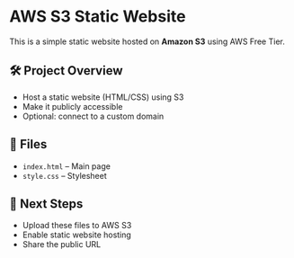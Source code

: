 # AWS S3 Static Website

This is a simple static website hosted on **Amazon S3** using AWS Free Tier.

## 🛠 Project Overview
- Host a static website (HTML/CSS) using S3
- Make it publicly accessible
- Optional: connect to a custom domain

## 📁 Files
- `index.html` – Main page
- `style.css` – Stylesheet

## 🚀 Next Steps
- Upload these files to AWS S3
- Enable static website hosting
- Share the public URL
